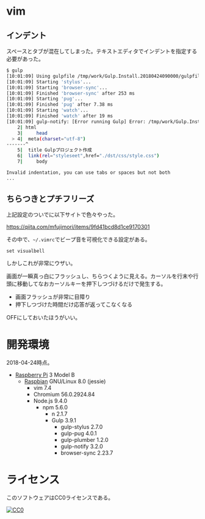 # vim

## インデント

スペースとタブが混在してしまった。テキストエディタでインデントを指定する必要があった。

```sh
$ gulp
[10:01:09] Using gulpfile /tmp/work/Gulp.Install.20180424090000/gulpfile.js
[10:01:09] Starting 'stylus'...
[10:01:09] Starting 'browser-sync'...
[10:01:09] Finished 'browser-sync' after 253 ms
[10:01:09] Starting 'pug'...
[10:01:09] Finished 'pug' after 7.38 ms
[10:01:09] Starting 'watch'...
[10:01:09] Finished 'watch' after 19 ms
[10:01:09] gulp-notify: [Error running Gulp] Error: /tmp/work/Gulp.Install.20180424090000/src/pug/main.pug:4:1
    2| html
    3|     head
  > 4| 	meta(charset="utf-8")
-------^
    5| 	title Gulpプロジェクト作成
    6| 	link(rel="styleseet",href="./dst/css/style.css")
    7|     body

Invalid indentation, you can use tabs or spaces but not both
...
```

## ちらつきとプチフリーズ

上記設定のついでに以下サイトで色々やった。

https://qiita.com/mfujimori/items/9fd41bcd8d1ce9170301

その中で、`~/.vimrc`でビープ音を可視化できる設定がある。

```vimrc
set visualbell
```

しかしこれが非常にウザい。

画面が一瞬真っ白にフラッシュし、ちらつくように見える。カーソルを行末や行頭に移動してなおカーソルキーを押下しつづけるだけで発生する。

* 画面フラッシュが非常に目障り
* 押下しつづけた時間だけ応答が返ってこなくなる

OFFにしておいたほうがいい。

# 開発環境

2018-04-24時点。

* [Raspberry Pi](https://ja.wikipedia.org/wiki/Raspberry_Pi) 3 Model B
    * [Raspbian](https://www.raspberrypi.org/downloads/raspbian/) GNU/Linux 8.0 (jessie)
        * vim 7.4
        * Chromium 56.0.2924.84
        * Node.js 9.4.0
            * npm 5.6.0
                * n 2.1.7
                * Gulp 3.9.1
                    * gulp-stylus 2.7.0
                    * gulp-pug 4.0.1
                    * gulp-plumber 1.2.0
                    * gulp-notify 3.2.0
                    * browser-sync 2.23.7

# ライセンス

このソフトウェアはCC0ライセンスである。

[![CC0](http://i.creativecommons.org/p/zero/1.0/88x31.png "CC0")](http://creativecommons.org/publicdomain/zero/1.0/deed.ja)
